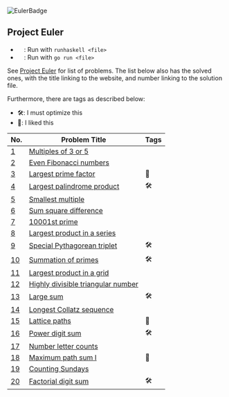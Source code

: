 ![EulerBadge](https://projecteuler.net/profile/erhant.png)

## Project Euler

- <img src="https://cdn.jsdelivr.net/npm/programming-languages-logos/src/haskell/haskell.png" height="15">: Run with `runhaskell <file>`
- <img src="https://cdn.jsdelivr.net/npm/programming-languages-logos/src/go-old/go-old.png" height="15">: Run with `go run <file>`

See [Project Euler](https://projecteuler.net/) for list of problems. The list below also has the solved ones, with the title linking to the website, and number linking to the solution file.

Furthermore, there are tags as described below:

- 🛠️: I must optimize this
- 🎈: I liked this

| No.            | Problem Title                                                             | Tags |
| -------------- | ------------------------------------------------------------------------- | ---- |
| [1](./P01.hs)  | [Multiples of 3 or 5](https://projecteuler.net/problem=1)                 |      |
| [2](./P02.hs)  | [Even Fibonacci numbers](https://projecteuler.net/problem=2)              |      |
| [3](./P03.hs)  | [Largest prime factor](https://projecteuler.net/problem=3)                | 🎈   |
| [4](./P04.hs)  | [Largest palindrome product](https://projecteuler.net/problem=4)          | 🛠️   |
| [5](./P05.hs)  | [Smallest multiple](https://projecteuler.net/problem=5)                   |      |
| [6](./P06.hs)  | [Sum square difference](https://projecteuler.net/problem=6)               |      |
| [7](./P07.hs)  | [10001st prime](https://projecteuler.net/problem=7)                       |      |
| [8](./P08.hs)  | [Largest product in a series](https://projecteuler.net/problem=8)         |      |
| [9](./P09.hs)  | [Special Pythagorean triplet](https://projecteuler.net/problem=9)         | 🛠️   |
| [10](./P10.hs) | [Summation of primes](https://projecteuler.net/problem=10)                | 🛠️   |
| [11](./P11.go) | [Largest product in a grid](https://projecteuler.net/problem=11)          |      |
| [12](./P12.hs) | [Highly divisible triangular number](https://projecteuler.net/problem=12) |      |
| [13](./P13.hs) | [Large sum](https://projecteuler.net/problem=13)                          | 🛠️   |
| [14](./P14.go) | [Longest Collatz sequence](https://projecteuler.net/problem=14)           |      |
| [15](./P15.go) | [Lattice paths](https://projecteuler.net/problem=15)                      | 🎈   |
| [16](./P16.hs) | [Power digit sum](https://projecteuler.net/problem=16)                    | 🛠️   |
| [17](./P17.go) | [Number letter counts](https://projecteuler.net/problem=17)               |      |
| [18](./P18.go) | [Maximum path sum I](https://projecteuler.net/problem=18)                 | 🎈   |
| [19](./P19.go) | [Counting Sundays](https://projecteuler.net/problem=19)                   |      |
| [20](./P20.hs) | [Factorial digit sum](https://projecteuler.net/problem=20)                | 🛠️   |
